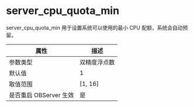 server_cpu_quota_min 
=========================================

server_cpu_quota_min 用于设置系统可以使用的最小 CPU 配额，系统会自动预留。

|      **属性**      |  **描述**   |
|------------------|-----------|
| 参数类型             | 双精度浮点数    |
| 默认值               | 1              |
| 取值范围             | \[1, 16\]       |
| 是否重启 OBServer 生效 | 是             |
